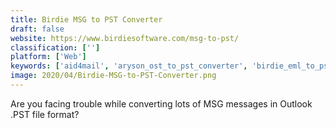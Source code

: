 ```yaml
---
title: Birdie MSG to PST Converter
draft: false 
website: https://www.birdiesoftware.com/msg-to-pst/
classification: ['']
platform: ['Web']
keywords: ['aid4mail', 'aryson_ost_to_pst_converter', 'birdie_eml_to_pst_converter', 'cloud_email_conversion', 'convert_mbox_to_eml_files', 'datavare_mbox_to_eml_converter', 'datavare_msg_to_pst_converter', 'eml_to_pst_converter', 'gaintools_eml_to_pst_converter', 'gaintools_mbox_to_eml_converter', 'jagware_eml_to_pst_wizard', 'jagware_msg_to_pst_wizard', 'outlook_eml_and_msg_converter', 'outlook_import_wizard', 'pst_merger', 'regain_eml_to_pst_converter', 'reliefjet_essentials_for_outlook', 'softaken_eml_to_pst_converter', 'sysinfo_email_converter', 'systools_eml_to_pst_converter', 'systools_msg_to_pst_converter', 'zook_eml_to_pst_converter']
image: 2020/04/Birdie-MSG-to-PST-Converter.png
---
```

Are you facing trouble while converting lots of MSG messages in Outlook .PST file format?